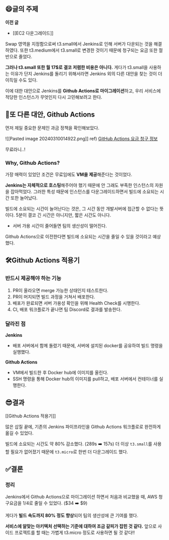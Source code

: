 ## 😄글의 주제

**이전 글**
- [[EC2 다운그레이드]]

Swap 영역을 지정함으로써 t3.small에서 Jenkins로 인해 서버가 다운되는 것을 해결하였다.
또한 t3.medium에서 t3.small로 변경한 것이기 때문에 청구되는 요금 또한 절반으로 줄었다.

**그러나 t3.small 또한 월 17$로 결코 저렴한 비용은 아니다.**
게다가 t3.small을 사용하는 이유가 단지 Jenkins를 돌리기 위해서라면 Jenkins 외의 다른 대안을 찾는 것이 더 이득일 수도 있다.

이에 대한 대안으로 Jenkins를 **Github Actions로 마이그레이션**하고, 우리 서비스에 적당한 인스턴스가 무엇인지 다시 고민해보려고 한다.


## 🤔또 다른 대안, Github Actions

먼저 제일 중요한 문제인 과금 정책을 확인해보았다.

![[Pasted image 20240310014922.png]]
ref) [GitHub Actions 요금 청구 정보](https://docs.github.com/ko/billing/managing-billing-for-github-actions/about-billing-for-github-actions)

무료라니..!

### Why, Github Actions?

가장 매력이 있었던 조건은 무료임에도 **VM을 제공**해준다는 것이었다.

**Jenkins는 자체적으로 호스팅**해주어야 했기 때문에 안 그래도 부족한 인스턴스의 자원을 잡아먹었다.
그러한 특성 때문에 인스턴스를 다운그레이드하면서 빌드에 소요되는 시간 또한 늘어났다.

빌드에 소요되는 시간이 늘어난다는 것은, 그 시간 동안 개발서버에 접근할 수 없다는 뜻이다.
5분이 결코 긴 시간은 아니지만, 짧은 시간도 아니다. 
- 서버 가용 시간이 줄어들면 팀의 생산성이 떨어진다.

Github Actions으로 이전한다면 빌드에 소요되는 시간을 줄일 수 있을 것이라고 예상했다.


## 🛠️Github Actions 적용기

### 반드시 제공해야 하는 기능

1. PR이 올라오면 merge 가능한 상태인지 테스트한다.
2. PR이 머지되면 빌드 과정을 거쳐서 배포한다.
3. 배포가 완료되면 서버 가용성 확인을 위해 Health Check를 시행한다.
4. CI, 배포 워크플로가 끝나면 팀 Discord로 결과를 발송한다.

### 달라진 점

**Jenkins**
- 배포 서버에서 함께 돌렸기 때문에, 서버에 설치된 docker를 공유하여 빌드 명령을 실행했다.

**Github Actions**
- VM에서 빌드한 후 Docker hub에 이미지를 올린다.
- SSH 명령을 통해 Docker hub의 이미지를 pull하고, 배포 서버에서 컨테이너를 실행한다.

## 😎결과

[[Github Actions 적용기]]

많은 삽질 끝에, 기존의 Jenkins 파이프라인을 Github Actions 워크플로로 완전하게 옮길 수 있었다.

빌드에 소요되는 시간도 약 80% 감소했다. (289s ➡️ 157s)
더 이상 `t3.small`를 사용할 필요가 없어졌기 때문에 `t3.micro`로 한번 더 다운그레이드 했다.

## ✅결론

### 정리

Jenkins에서 Github Actions으로 마이그레이션 하면서
처음과 비교했을 때, AWS 청구요금을 1/4로 줄일 수 있었다. ($34 ➡️ $9)

게다가 **빌드 속도까지 80% 정도 향상**되어 팀의 생산성에 큰 기여를 했다.

**서비스에 알맞는 아키텍처 선택하는 기준에 대하여 조금 갈피가 잡힌 것 같다.**
앞으로 사이드 프로젝트를 할 때는 가볍게 t3.micro 정도로 사용하면 될 것 같다!!

